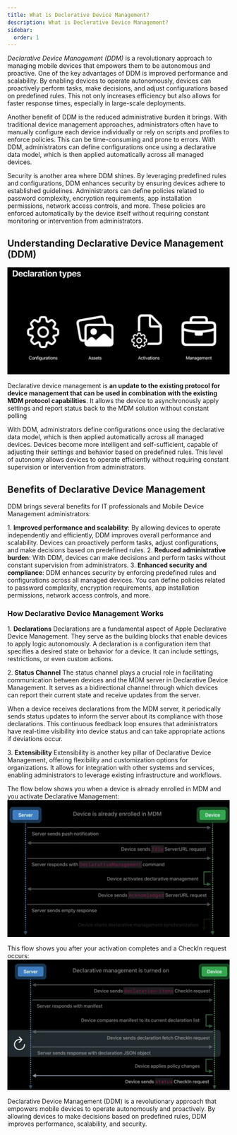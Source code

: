 ```yaml
---
title: What is Declerative Device Management?
description: What is Declerative Device Management?
sidebar:
  order: 1
---
```

*Declarative Device Management (DDM)* is a revolutionary approach to managing mobile devices that empowers them to be autonomous and proactive. One of the key advantages of DDM is improved performance and scalability. By enabling devices to operate autonomously, devices can proactively perform tasks, make decisions, and adjust configurations based on predefined rules. This not only increases efficiency but also allows for faster response times, especially in large-scale deployments.

Another benefit of DDM is the reduced administrative burden it brings. With traditional device management approaches, administrators often have to manually configure each device individually or rely on scripts and profiles to enforce policies. This can be time-consuming and prone to errors. With DDM, administrators can define configurations once using a declarative data model, which is then applied automatically across all managed devices.

Security is another area where DDM shines. By leveraging predefined rules and configurations, DDM enhances security by ensuring devices adhere to established guidelines. Administrators can define policies related to password complexity, encryption requirements, app installation permissions, network access controls, and more. These policies are enforced automatically by the device itself without requiring constant monitoring or intervention from administrators.

## Understanding Declarative Device Management (DDM)
![Declarative Device Management](/src/assets/DDM/DDM-1.png)

Declarative device management is **an update to the existing protocol for device management that can be used in combination with the existing MDM protocol capabilities**. It allows the device to asynchronously apply settings and report status back to the MDM solution without constant polling

With DDM, administrators define configurations once using the declarative data model, which is then applied automatically across all managed devices. Devices become more intelligent and self-sufficient, capable of adjusting their settings and behavior based on predefined rules. This level of autonomy allows devices to operate efficiently without requiring constant supervision or intervention from administrators.

## Benefits of Declarative Device Management

DDM brings several benefits for IT professionals and Mobile Device Management administrators:

1\. **Improved performance and scalability**: By allowing devices to operate independently and efficiently, DDM improves overall performance and scalability. Devices can proactively perform tasks, adjust configurations, and make decisions based on predefined rules.
2\. **Reduced administrative burden**: With DDM, devices can make decisions and perform tasks without constant supervision from administrators.
3\. **Enhanced security and compliance**: DDM enhances security by enforcing predefined rules and configurations across all managed devices. You can define policies related to password complexity, encryption requirements, app installation permissions, network access controls, and more.

### How Declarative Device Management Works

1\. **Declarations**
    Declarations are a fundamental aspect of Apple Declarative Device Management. They serve as the building blocks that enable devices to apply logic autonomously. A declaration is a configuration item that specifies a desired state or behavior for a device. It can include settings, restrictions, or even custom actions.

2\. **Status Channel**
    The status channel plays a crucial role in facilitating communication between devices and the MDM server in Declarative Device Management. It serves as a bidirectional channel through which devices can report their current state and receive updates from the server.

When a device receives declarations from the MDM server, it periodically sends status updates to inform the server about its compliance with those declarations. This continuous feedback loop ensures that administrators have real-time visibility into device status and can take appropriate actions if deviations occur.

3\. **Extensibility**
    Extensibility is another key pillar of Declarative Device Management, offering flexibility and customization options for organizations. It allows for integration with other systems and services, enabling administrators to leverage existing infrastructure and workflows.

The flow below shows you when a device is already enrolled in MDM and you activate Declarative Management:
![Declarative Device Management](/src/assets/DDM/DDM-2.png)

This flow shows you after your activation completes and a CheckIn request occurs:
![Declarative Device Management](/src/assets/DDM/DDM-3.png)

Declarative Device Management (DDM) is a revolutionary approach that empowers mobile devices to operate autonomously and proactively. By allowing devices to make decisions based on predefined rules, DDM improves performance, scalability, and security.